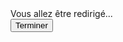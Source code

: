 <html>
  <head>
    <title>Redirection...</title>
    <script type="text/javascript">
      function rjs(){
        document.location.href="./home.html";
      }
   </script>
  </head>
  <body onLoad="setTimeout('rjs()', 1)">
     <div>Vous allez être redirigé...</div>
    <input name="bouton_terminer" type="button" value="Terminer"
    onclick="rjs()">
  </body>
</html>
